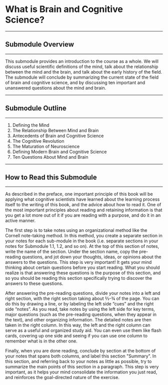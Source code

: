 # What is Brain and Cognitive Science?

---
## Submodule Overview

---
This submodule provides an introduction to the course as a whole.
We will discuss useful scientific definitions of the mind, talk about the relationship
between the mind and the brain, and talk about the early history of the field.
The submodule will conclude by summarizing the current state of the field of brain and 
cognitive science, and by discussing ten important and unanswered questions about the mind
and brain.

---
## Submodule Outline

---
 1. Defining the Mind
 2. The Relationship Between Mind and Brain
 3. Antecedents of Brain and Cognitive Science
 4. The Cognitive Revolution
 5. The Maturation of Neuroscience
 6. Defining Modern Brain and Cognitive Science
 7. Ten Questions About Mind and Brain

---
## How to Read this Submodule

---
As described in the preface, one important principle of this book will be applying what cognitive scientists have 
learned about the learning process itself to the writing of this book, and the advice about how to read it. One of the 
most important principles about reading and retaining information is that you get a lot more out of it if you are 
reading with a purpose, and do it in an active manner.

The first step is to take notes using an organizational method like the Cornell note-taking method. In this method, 
you create a separate section in your notes for each sub-module in the book (i.e. separate sections in your notes for 
Submodule 1.1, 1.2, and so on). At the top of this section of notes, write the name of the section. Under the 
section name, copy the pre-reading questions, and  jot down your thoughts, ideas, or opinions about the answers to the 
questions. This step is very important! It gets your mind thinking about certain questions before you start reading.
 What you should realize is that answering these questions is the purpose of this section, and so you should be reading 
 this section specifically trying to discover the answers to these questions.

After answering the pre-reading questions, divide your notes into a left and right section, with the right section 
taking about ⅔-¾ of the page. You can do this by drawing a line, or by labeling the left side “cues” and the right 
side “notes”. As you read, take notes by using the left side for key terms, major questions (such as the pre-reading 
questions, when they appear in the text), and other organizing information. The detailed notes are then taken in the 
right column. In this way, the left and the right column can serve as a useful and organized study aid. You can even 
use them like flash cards, covering up one side and seeing if you can use one column to remember what is in the other 
one.

Finally, when you are done reading, conclude by section at the bottom of your notes that spans both columns, and label
this section "Summary". In this section, and referring back to your notes as little as possible, try to summarize
the main points of this section in a paragraph. This step is very important, as it helps your mind consolidate the
information you just read, and reinforces the goal-directed nature of the exercise.

